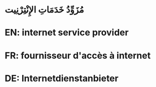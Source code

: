# مُزَوِّدُ خَدَمَاتِ الإِنْتِرْنِيت

# EN: internet service provider

# FR: fournisseur d'accès à internet

# DE: Internetdienstanbieter

